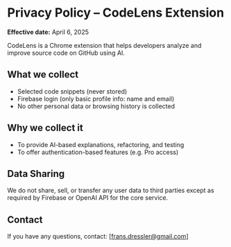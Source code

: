 # Privacy Policy – CodeLens Extension

**Effective date:** April 6, 2025

CodeLens is a Chrome extension that helps developers analyze and improve source code on GitHub using AI.

## What we collect

- Selected code snippets (never stored)
- Firebase login (only basic profile info: name and email)
- No other personal data or browsing history is collected

## Why we collect it

- To provide AI-based explanations, refactoring, and testing
- To offer authentication-based features (e.g. Pro access)

## Data Sharing

We do not share, sell, or transfer any user data to third parties except as required by Firebase or OpenAI API for the core service.

## Contact

If you have any questions, contact: [frans.dressler@gmail.com]
